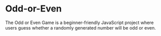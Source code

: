 # Odd-or-Even
The Odd or Even Game is a beginner-friendly JavaScript project where users guess whether a randomly generated number will be odd or even. 
